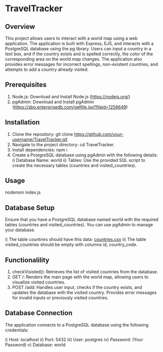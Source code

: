 # TravelTracker

## Overview
This project allows users to interact with a world map using a web application. The application is built with Express, EJS, and interacts with a PostgreSQL database using the pg library. Users can input a country in a text box, and if the country exists and is spelled correctly, the color of the corresponding area on the world map changes. The application also provides error messages for incorrect spellings, non-existent countries, and attempts to add a country already visited.

## Prerequisites

1) Node.js: Download and Install Node.js (https://nodejs.org/)
2) pgAdmin: Download and Install pgAdmin (https://sbp.enterprisedb.com/getfile.jsp?fileid=1258649)

## Installation

1) Clone the repository: git clone https://github.com/your-username/TravelTracker.git
2) Navigate to the project directory: cd TravelTracker.
3) Install dependencies: npm i
4) Create a PostgreSQL database using pgAdmin with the following details:
  i) Database Name: world
  ii) Tables: Use the provided SQL script to create the necessary tables (countries and visited_countries).

## Usage

nodemon index.js

## Database Setup

Ensure that you have a PostgreSQL database named world with the required tables (countries and visited_countries). You can use pgAdmin to manage your database.

i) The table countries should have this data: [countries.csv](https://github.com/AthanasiosOikonomou/TravelTracker/files/13854991/countries.csv)
ii) The table visited_countries should be empty with columns id, country_code.

## Functionalility

1) checkVisisted(): Retrieves the list of visited countries from the database.
2) GET /: Renders the main page with the world map, allowing users to visualize visited countries.
3) POST /add: Handles user input, checks if the country exists, and updates the database with the visited country. Provides error messages for invalid inputs or previously visited countries.

## Database Connection

The application connects to a PostgreSQL database using the following credentials:

i) Host: localhost
ii) Port: 5432
iii) User: postgres
iv) Password: (Your Password)
v) Database: world
